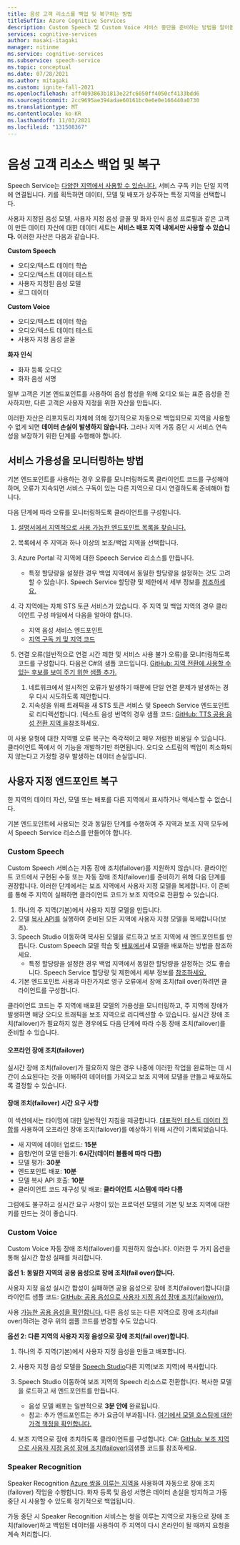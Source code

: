 ```yaml
---
title: 음성 고객 리소스를 백업 및 복구하는 방법
titleSuffix: Azure Cognitive Services
description: Custom Speech 및 Custom Voice 서비스 중단을 준비하는 방법을 알아봅니다.
services: cognitive-services
author: masaki-itagaki
manager: nitinme
ms.service: cognitive-services
ms.subservice: speech-service
ms.topic: conceptual
ms.date: 07/28/2021
ms.author: mitagaki
ms.custom: ignite-fall-2021
ms.openlocfilehash: aff4093863b1813e22fc6050ff4050cf4133bdd6
ms.sourcegitcommit: 2cc9695ae394adae60161bc0e6e0e166440a0730
ms.translationtype: MT
ms.contentlocale: ko-KR
ms.lasthandoff: 11/03/2021
ms.locfileid: "131508367"
---
```

# <a name="back-up-and-recover-speech-customer-resources"></a>음성 고객 리소스 백업 및 복구

Speech Service는 [다양한 지역에서 사용할 수 있습니다.](./regions.md) 서비스 구독 키는 단일 지역에 연결됩니다. 키를 획득하면 데이터, 모델 및 배포가 상주하는 특정 지역을 선택합니다.

사용자 지정된 음성 모델, 사용자 지정 음성 글꼴 및 화자 인식 음성 프로필과 같은 고객이 만든 데이터 자산에 대한 데이터 세트는 **서비스 배포 지역 내에서만 사용할 수 있습니다.** 이러한 자산은 다음과 같습니다.

**Custom Speech**
-   오디오/텍스트 데이터 학습
-   오디오/텍스트 데이터 테스트
-   사용자 지정된 음성 모델
-   로그 데이터

**Custom Voice**
-   오디오/텍스트 데이터 학습
-   오디오/텍스트 데이터 테스트
-   사용자 지정 음성 글꼴

**화자 인식**
- 화자 등록 오디오
- 화자 음성 서명

일부 고객은 기본 엔드포인트를 사용하여 음성 합성을 위해 오디오 또는 표준 음성을 전사하지만, 다른 고객은 사용자 지정을 위한 자산을 만듭니다.

이러한 자산은 리포지토리 자체에 의해 정기적으로 자동으로 백업되므로 지역을 사용할 수 없게 되면 **데이터 손실이 발생하지 않습니다.** 그러나 지역 가동 중단 시 서비스 연속성을 보장하기 위한 단계를 수행해야 합니다.

## <a name="how-to-monitor-service-availability"></a>서비스 가용성을 모니터링하는 방법

기본 엔드포인트를 사용하는 경우 오류를 모니터링하도록 클라이언트 코드를 구성해야 하며, 오류가 지속되면 서비스 구독이 있는 다른 지역으로 다시 연결하도록 준비해야 합니다.

다음 단계에 따라 오류를 모니터링하도록 클라이언트를 구성합니다.

1.  [설명서에서 지역적으로 사용 가능한 엔드포인트 목록을 찾습니다.](./rest-speech-to-text.md)
2.  목록에서 주 지역과 하나 이상의 보조/백업 지역을 선택합니다.
3. Azure Portal 각 지역에 대한 Speech Service 리소스를 만듭니다.
    -  특정 할당량을 설정한 경우 백업 지역에서 동일한 할당량을 설정하는 것도 고려할 수 있습니다. Speech Service 할당량 및 제한에서 세부 정보를 [참조하세요.](./speech-services-quotas-and-limits.md)

4.  각 지역에는 자체 STS 토큰 서비스가 있습니다. 주 지역 및 백업 지역의 경우 클라이언트 구성 파일에서 다음을 알아야 합니다.
    -  지역 음성 서비스 엔드포인트
    -  [지역 구독 키 및 지역 코드](./rest-speech-to-text.md)

5.  연결 오류(일반적으로 연결 시간 제한 및 서비스 사용 불가 오류)를 모니터링하도록 코드를 구성합니다. 다음은 C#의 샘플 코드입니다. [GitHub: 지역 전환에 사용할 수 있는 후보를 보여 주기 위한 샘플 추가.](https://github.com/Azure-Samples/cognitive-services-speech-sdk/blob/fa6428a0837779cbeae172688e0286625e340942/samples/csharp/sharedcontent/console/speech_recognition_samples.cs#L965)

    1.  네트워크에서 일시적인 오류가 발생하기 때문에 단일 연결 문제가 발생하는 경우 다시 시도하도록 제안합니다.
    2.  지속성을 위해 트래픽을 새 STS 토큰 서비스 및 Speech Service 엔드포인트로 리디렉션합니다. (텍스트 음성 번역의 경우 샘플 코드: [GitHub: TTS 공용 음성 전환 지역 을](https://github.com/Azure-Samples/cognitive-services-speech-sdk/blob/master/samples/csharp/sharedcontent/console/speech_synthesis_samples.cs#L880)참조하세요.

이 사용 유형에 대한 지역별 오류 복구는 즉각적이고 매우 저렴한 비용일 수 있습니다. 클라이언트 쪽에서 이 기능을 개발하기만 하면됩니다. 오디오 스트림의 백업이 최소화되지 않는다고 가정할 경우 발생하는 데이터 손실입니다.

## <a name="custom-endpoint-recovery"></a>사용자 지정 엔드포인트 복구

한 지역의 데이터 자산, 모델 또는 배포를 다른 지역에서 표시하거나 액세스할 수 없습니다.

기본 엔드포인트에 사용되는 것과 동일한 단계를 수행하여 주 지역과 보조 지역 모두에서 Speech Service 리소스를 만들어야 합니다.

### <a name="custom-speech"></a>Custom Speech

Custom Speech 서비스는 자동 장애 조치(failover)를 지원하지 않습니다. 클라이언트 코드에서 구현된 수동 또는 자동 장애 조치(failover)를 준비하기 위해 다음 단계를 권장합니다. 이러한 단계에서는 보조 지역에서 사용자 지정 모델을 복제합니다. 이 준비를 통해 주 지역이 실패하면 클라이언트 코드가 보조 지역으로 전환할 수 있습니다.

1.  하나의 주 지역(기본)에서 사용자 지정 모델을 만듭니다.
2.  모델 [복사 API를](https://eastus2.dev.cognitive.microsoft.com/docs/services/speech-to-text-api-v3-0/operations/CopyModelToSubscription) 실행하여 준비된 모든 지역에 사용자 지정 모델을 복제합니다(보조).
3.  Speech Studio 이동하여 복사된 모델을 로드하고 보조 지역에 새 엔드포인트를 만듭니다. Custom Speech 모델 학습 및 [배포에서](./how-to-custom-speech-train-model.md)새 모델을 배포하는 방법을 참조하세요.
    -  특정 할당량을 설정한 경우 백업 지역에서 동일한 할당량을 설정하는 것도 좋습니다. Speech Service 할당량 및 제한에서 세부 정보를 [참조하세요.](./speech-services-quotas-and-limits.md)
4.  기본 엔드포인트 사용과 마찬가지로 영구 오류에서 장애 조치(fail over)하려면 클라이언트를 구성합니다.

클라이언트 코드는 주 지역에 배포된 모델의 가용성을 모니터링하고, 주 지역에 장애가 발생하면 해당 오디오 트래픽을 보조 지역으로 리디렉션할 수 있습니다. 실시간 장애 조치(failover)가 필요하지 않은 경우에도 다음 단계에 따라 수동 장애 조치(failover)를 준비할 수 있습니다.

#### <a name="offline-failover"></a>오프라인 장애 조치(failover)

실시간 장애 조치(failover)가 필요하지 않은 경우 나중에 이러한 작업을 완료하는 데 시간이 소요된다는 것을 이해하여 데이터를 가져오고 보조 지역에 모델을 만들고 배포하도록 결정할 수 있습니다.

#### <a name="failover-time-requirements"></a>장애 조치(failover) 시간 요구 사항

이 섹션에서는 타이밍에 대한 일반적인 지침을 제공합니다. [대표적인 테스트 데이터 집합](https://github.com/microsoft/Cognitive-Custom-Speech-Service)를 사용하여 오프라인 장애 조치(failover)를 예상하기 위해 시간이 기록되었습니다.

-   새 지역에 데이터 업로드: **15분**
-   음향/언어 모델 만들기: **6시간(데이터 볼륨에 따라 다름)**
-   모델 평가: **30분**
-   엔드포인트 배포: **10분**
-   모델 복사 API 호출: **10분**
-   클라이언트 코드 재구성 및 배포: **클라이언트 시스템에 따라 다름**

그럼에도 불구하고 실시간 요구 사항이 있는 프로덕션 모델의 기본 및 보조 지역에 대한 키를 만드는 것이 좋습니다.

### <a name="custom-voice"></a>Custom Voice

Custom Voice 자동 장애 조치(failover)를 지원하지 않습니다. 이러한 두 가지 옵션을 통해 실시간 합성 실패를 처리합니다.

**옵션 1: 동일한 지역의 공용 음성으로 장애 조치(fail over)합니다.**

사용자 지정 음성 실시간 합성이 실패하면 공용 음성으로 장애 조치(failover)합니다(클라이언트 샘플 코드: [GitHub: 공용 음성으로 사용자 지정 음성 장애 조치(failover)).](https://github.com/Azure-Samples/cognitive-services-speech-sdk/blob/master/samples/csharp/sharedcontent/console/speech_synthesis_samples.cs#L899)

사용 [가능한 공용 음성을 확인합니다.](./language-support.md#neural-voices) 다른 음성 또는 다른 지역으로 장애 조치(fail over)하려는 경우 위의 샘플 코드를 변경할 수도 있습니다.

**옵션 2: 다른 지역의 사용자 지정 음성으로 장애 조치(fail over)합니다.**

1.  하나의 주 지역(기본)에서 사용자 지정 음성을 만들고 배포합니다.
2.  사용자 지정 음성 모델을 [Speech Studio](https://speech.microsoft.com)다른 지역(보조 지역)에 복사합니다.
3.  Speech Studio 이동하여 보조 지역의 Speech 리소스로 전환합니다. 복사한 모델을 로드하고 새 엔드포인트를 만듭니다.
    -   음성 모델 배포는 일반적으로 **3분 안에** 완료됩니다.
    -   참고: 추가 엔드포인트는 추가 요금이 부과됩니다. [여기에서 모델 호스팅에 대한 가격 책정을 확인합니다.](https://azure.microsoft.com/pricing/details/cognitive-services/speech-services/)

4.  보조 지역으로 장애 조치하도록 클라이언트를 구성합니다. C#: [GitHub: 보조 지역으로 사용자 지정 음성 장애 조치(failover)의](https://github.com/Azure-Samples/cognitive-services-speech-sdk/blob/master/samples/csharp/sharedcontent/console/speech_synthesis_samples.cs#L920)샘플 코드를 참조하세요.

### <a name="speaker-recognition"></a>Speaker Recognition

Speaker Recognition [Azure 쌍을 이루는 지역을](/azure/best-practices-availability-paired-regions) 사용하여 자동으로 장애 조치(failover) 작업을 수행합니다. 화자 등록 및 음성 서명은 데이터 손실을 방지하고 가동 중단 시 사용할 수 있도록 정기적으로 백업됩니다.

가동 중단 시 Speaker Recognition 서비스는 쌍을 이루는 지역으로 자동으로 장애 조치(failover)하고 백업된 데이터를 사용하여 주 지역이 다시 온라인이 될 때까지 요청을 계속 처리합니다.
